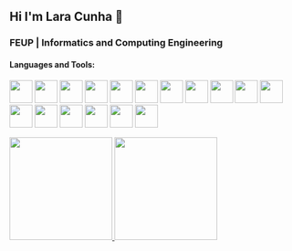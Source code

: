 ## Hi I'm Lara Cunha 👋
### FEUP | Informatics and Computing Engineering
#### Languages and Tools:
<img src="https://cdn.jsdelivr.net/gh/devicons/devicon/icons/python/python-original.svg" width="40" heigth="40"/> <img src="https://cdn.jsdelivr.net/gh/devicons/devicon/icons/c/c-original.svg" wigth="40" height="40"/> <img src="https://cdn.jsdelivr.net/gh/devicons/devicon/icons/cplusplus/cplusplus-original.svg" width="40" heigth="40"/> <img src="https://cdn.jsdelivr.net/gh/devicons/devicon/icons/vscode/vscode-original.svg" width="40" heigth="40"/> <img src="https://cdn.jsdelivr.net/gh/devicons/devicon/icons/sqlite/sqlite-original.svg" width="40" heigth="40"/> <img src="https://cdn.jsdelivr.net/gh/devicons/devicon/icons/linux/linux-original.svg"  width="40" heigth="40"/> <img src="https://cdn.jsdelivr.net/gh/devicons/devicon/icons/intellij/intellij-original.svg" width="40" heigth="40"/> <img src="https://cdn.jsdelivr.net/gh/devicons/devicon/icons/git/git-original.svg" width="40" heigth="40"/> <img src="https://cdn.jsdelivr.net/gh/devicons/devicon/icons/gitlab/gitlab-original.svg" width="40" heigth="40"/> <img src="https://cdn.jsdelivr.net/gh/devicons/devicon/icons/androidstudio/androidstudio-original.svg" width="40" heigth="40"/> <img src="https://cdn.jsdelivr.net/gh/devicons/devicon/icons/flutter/flutter-original.svg" width="40" heigth="40"/> <img src="https://cdn.jsdelivr.net/gh/devicons/devicon/icons/html5/html5-original.svg" width="40" heigth="40"/> <img src="https://cdn.jsdelivr.net/gh/devicons/devicon/icons/css3/css3-original.svg" width="40" heigth="40"/> <img src="https://cdn.jsdelivr.net/gh/devicons/devicon/icons/php/php-plain.svg" width="40" heigth="40"/> <img src="https://cdn.jsdelivr.net/gh/devicons/devicon/icons/javascript/javascript-plain.svg" width="40" heigth="40"/> <img src="https://cdn.jsdelivr.net/gh/devicons/devicon/icons/dart/dart-original.svg" width="40" heigth="40"/> <img src="https://cdn.jsdelivr.net/gh/devicons/devicon/icons/java/java-original.svg" width="40" heigth="40"/>          
          
<div>
<a href="https://github.com/liac1983">
<img height="180em" src="https://github-readme-stats.vercel.app/api/top-langs/?username=liac1983&layout=compact&langs_count=7"/>
<img height="180em" src="https://github-readme-stats.vercel.app/api?username=liac1983&show_icons=true&include_all_commits=true&count_private=true"/>
</div>          
          
          
          
          
          
          
          
          
          
          
          
          
          

<!--
**liac1983/liac1983** is a ✨ _special_ ✨ repository because its `README.md` (this file) appears on your GitHub profile.

Here are some ideas to get you started:

- 🔭 I’m currently working on ...
- 🌱 I’m currently learning ...
- 👯 I’m looking to collaborate on ...
- 🤔 I’m looking for help with ...
- 💬 Ask me about ...
- 📫 How to reach me: ...
- 😄 Pronouns: ...
- ⚡ Fun fact: ...
-->
